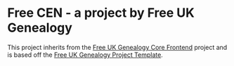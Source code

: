 # Free CEN - a project by Free UK Genealogy

This project inherits from the [Free UK Genealogy Core Frontend](https://github.com/FreeUKGen/Core-Frontend) project and is based off the [Free UK Genealogy Project Template](https://github.com/FreeUKGen/Project-Template).
